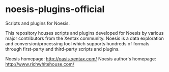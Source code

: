 # noesis-plugins-official
 Scripts and plugins for Noesis.
 
This repository houses scripts and plugins developed for Noesis by various major contributors from the Xentax community. 
Noesis is a data exploration and conversion/processing tool which supports hundreds of formats 
through first-party and third-party scripts and plugins.

Noesis homepage: http://oasis.xentax.com/ Noesis author's homepage: http://www.richwhitehouse.com/
